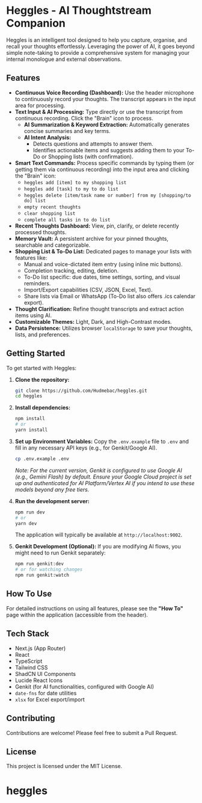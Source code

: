 
# Heggles - AI Thoughtstream Companion

Heggles is an intelligent tool designed to help you capture, organise, and recall your thoughts effortlessly. Leveraging the power of AI, it goes beyond simple note-taking to provide a comprehensive system for managing your internal monologue and external observations.

## Features

- **Continuous Voice Recording (Dashboard):** Use the header microphone to continuously record your thoughts. The transcript appears in the input area for processing.
- **Text Input & AI Processing:** Type directly or use the transcript from continuous recording. Click the "Brain" icon to process.
    - **AI Summarization & Keyword Extraction:** Automatically generates concise summaries and key terms.
    - **AI Intent Analysis:**
        - Detects questions and attempts to answer them.
        - Identifies actionable items and suggests adding them to your To-Do or Shopping lists (with confirmation).
- **Smart Text Commands:** Process specific commands by typing them (or getting them via continuous recording) into the input area and clicking the "Brain" icon:
    - `heggles add [item] to my shopping list`
    - `heggles add [task] to my to do list`
    - `heggles delete [item/task name or number] from my [shopping/to do] list`
    - `empty recent thoughts`
    - `clear shopping list`
    - `complete all tasks in to do list`
- **Recent Thoughts Dashboard:** View, pin, clarify, or delete recently processed thoughts.
- **Memory Vault:** A persistent archive for your pinned thoughts, searchable and categorizable.
- **Shopping List & To-Do List:** Dedicated pages to manage your lists with features like:
    - Manual and voice-dictated item entry (using inline mic buttons).
    - Completion tracking, editing, deletion.
    - To-Do list specific: due dates, time settings, sorting, and visual reminders.
    - Import/Export capabilities (CSV, JSON, Excel, Text).
    - Share lists via Email or WhatsApp (To-Do list also offers .ics calendar export).
- **Thought Clarification:** Refine thought transcripts and extract action items using AI.
- **Customizable Themes:** Light, Dark, and High-Contrast modes.
- **Data Persistence:** Utilizes browser `localStorage` to save your thoughts, lists, and preferences.

## Getting Started

To get started with Heggles:

1.  **Clone the repository:**
    ```bash
    git clone https://github.com/Hudmebac/heggles.git
    cd heggles
    ```
2.  **Install dependencies:**
    ```bash
    npm install
    # or
    yarn install
    ```
3.  **Set up Environment Variables:**
    Copy the `.env.example` file to `.env` and fill in any necessary API keys (e.g., for Genkit/Google AI).
    ```bash
    cp .env.example .env
    ```
    *Note: For the current version, Genkit is configured to use Google AI (e.g., Gemini Flash) by default. Ensure your Google Cloud project is set up and authenticated for AI Platform/Vertex AI if you intend to use these models beyond any free tiers.*

4.  **Run the development server:**
    ```bash
    npm run dev
    # or
    yarn dev
    ```
    The application will typically be available at `http://localhost:9002`.

5.  **Genkit Development (Optional):**
    If you are modifying AI flows, you might need to run Genkit separately:
    ```bash
    npm run genkit:dev
    # or for watching changes
    npm run genkit:watch
    ```

## How To Use

For detailed instructions on using all features, please see the **"How To"** page within the application (accessible from the header).

## Tech Stack

- Next.js (App Router)
- React
- TypeScript
- Tailwind CSS
- ShadCN UI Components
- Lucide React Icons
- Genkit (for AI functionalities, configured with Google AI)
- `date-fns` for date utilities
- `xlsx` for Excel export/import

## Contributing

Contributions are welcome! Please feel free to submit a Pull Request.

## License

This project is licensed under the MIT License.

# heggles
